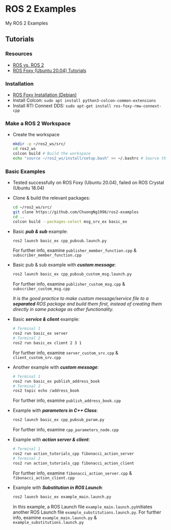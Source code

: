 # ROS 2 Examples
My ROS 2 Examples

## Tutorials

### Resources
* [ROS vs. ROS 2](https://roboticsbackend.com/ros1-vs-ros2-practical-overview/)
* [ROS Foxy (Ubuntu 20.04) Tutorials](https://docs.ros.org/en/foxy/index.html)

### Installation
* [ROS Foxy Installation (Debian)](https://docs.ros.org/en/foxy/Installation/Ubuntu-Install-Debians.html)
* Install Colcon: `sudo apt install python3-colcon-common-extensions`
* Install RTI Connext DDS: `sudo apt-get install ros-foxy-rmw-connext-cpp`


### Make a ROS 2 Workspace
* Create the workspace
  ```sh
  mkdir -p ~/ros2_ws/src/
  cd ros2_ws
  colcon build # Build the workspace
  echo "source ~/ros2_ws/install/setup.bash" >> ~/.bashrc # Source the workspace
  ```
### Basic Examples
* Tested successfully on ROS Foxy (Ubuntu 20.04), failed on ROS Crystal (Ubuntu 18.04)
* Clone & build the relevant packages:
  ```sh
  cd ~/ros2_ws/src/
  git clone https://github.com/ChuongNg1996/ros2-examples
  cd ..
  colcon build --packages-select msg_srv_ex basic_ex
  ```
* Basic ***pub & sub*** example:
  ```sh
  ros2 launch basic_ex cpp_pubsub.launch.py

  ```
  For further info, examine `publisher_member_function.cpp` & `subscriber_member_function.cpp`
 
 
  
* Basic pub & sub example with ***custom message***:
  ```sh
  ros2 launch basic_ex cpp_pubsub_custom_msg.launch.py
  ```
  For further info, examine `publisher_custom_msg.cpp` & `subscriber_custom_msg.cpp`
  
  *It is the good practice to make custom message/service file to a ***separated*** ROS package and build them first, instead of creating them directly in same package as other functionality.*
  
* Basic ***service & client*** example:
  ```sh
  # Terminal 1
  ros2 run basic_ex server 
  # Terminal 2
  ros2 run basic_ex client 2 3 1
  ```
  For further info, examine `server_custom_srv.cpp` & `client_custom_srv.cpp`
  
  
  
* Another example with ***custom message***:
  ```sh
  # Terminal 1
  ros2 run basic_ex publish_address_book
  # Terminal 2
  ros2 topic echo /address_book
  ```
  For further info, examine `publish_address_book.cpp`



* Example with ***parameters in C++ Class***:
  ```sh
  ros2 launch basic_ex cpp_pubsub_param.py
  ```
  For further info, examine `cpp_parameters_node.cpp`



* Example with ***action server & client***:
  ```sh
  # Terminal 1
  ros2 run action_tutorials_cpp fibonacci_action_server
  # Terminal 2
  ros2 run action_tutorials_cpp fibonacci_action_client
  ```
  For further info, examine `fibonacci_action_server.cpp` & `fibonacci_action_client.cpp` 
  


* Example with ***Substitution in ROS Launch***: 
  ```sh
  ros2 launch basic_ex example_main.launch.py
  ```
  In this example, a ROS Launch file `example_main.launch.py`initiates another ROS Launch file `example_substitutions.launch.py`. For further info, examine `example_main.launch.py` & `example_substitutions.launch.py`
